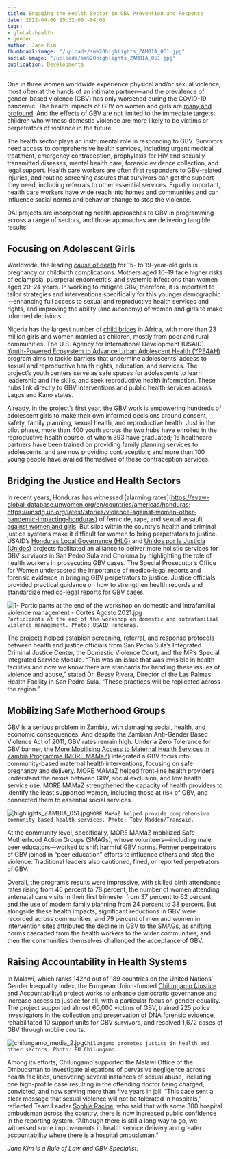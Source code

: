 ```yaml
---
title: Engaging the Health Sector in GBV Prevention and Response
date: 2022-04-06 15:32:00 -04:00
tags:
- global-health
- gender
author: Jane Kim
thumbnail-image: "/uploads/sm%20highlights_ZAMBIA_051.jpg"
social-image: "/uploads/sm%20highlights_ZAMBIA_051.jpg"
publication: Developments
---
```


One in three women worldwide experience physical and/or sexual violence, most often at the hands of an intimate partner—and the prevalence of gender-based violence (GBV) has only worsened during the COVID-19 pandemic. The health impacts of GBV on women and girls are [many and profound](https://www.who.int/news-room/fact-sheets/detail/violence-against-women). And the effects of GBV are not limited to the immediate targets: children who witness domestic violence are more likely to be victims or perpetrators of violence in the future.    

The health sector plays an instrumental role in responding to GBV. Survivors need access to comprehensive health services, including urgent medical treatment, emergency contraception, prophylaxis for HIV and sexually transmitted diseases, mental health care, forensic evidence collection, and legal support. Health care workers are often first responders to GBV-related injuries, and routine screening assures that survivors can get the support they need, including referrals to other essential services. Equally important, health care workers have wide reach into homes and communities and can influence social norms and behavior change to stop the violence. 

DAI projects are incorporating health approaches to GBV in programming across a range of sectors, and those approaches are delivering tangible results.

## Focusing on Adolescent Girls

Worldwide, the leading [cause of death](https://www.who.int/news-room/fact-sheets/detail/adolescent-pregnancy#:~:text=Pregnancy%20and%20childbirth%20complications%20are,women%20aged%2015%E2%80%9349%20years.) for 15- to 19-year-old girls is pregnancy or childbirth complications. Mothers aged 10–19 face higher risks of eclampsia, puerperal endometritis, and systemic infections than women aged 20–24 years. In working to mitigate GBV, therefore, it is important to tailor strategies and interventions specifically for this younger demographic—enhancing full access to sexual and reproductive health services and rights, and improving the ability (and autonomy) of women and girls to make informed decisions.

Nigeria has the largest number of [child brides](https://www.unicef.org/nigeria/child-protection#:~:text=Abuse%20in%20all%20its%20forms,been%20victims%20of%20sexual%20violence) in Africa, with more than 23 million girls and women married as children, mostly from poor and rural communities. The U.S. Agency for International Development (USAID) [Youth-Powered Ecosystem to Advance Urban Adolescent Health (YPE4AH)](https://www.dai.com/our-work/projects/nigeria-improving-adolescent-health-and-well-being-in-urban-areas) program aims to tackle barriers that undermine adolescents’ access to sexual and reproductive health rights, education, and services. The project’s youth centers serve as safe spaces for adolescents to learn leadership and life skills, and seek reproductive health information. These hubs link directly to GBV interventions and public health services across Lagos and Kano states. 

Already, in the project’s first year, the GBV work is empowering hundreds of adolescent girls to make their own informed decisions around consent, safety, family planning, sexual health, and reproductive health. Just in the pilot phase, more than 400 youth across the two hubs have enrolled in the reproductive health course, of whom 393 have graduated; 16 healthcare partners have been trained on providing family planning services to adolescents, and are now providing contraception; and more than 100 young people have availed themselves of these contraception services. 

## Bridging the Justice and Health Sectors

In recent years, Honduras has witnessed [alarming rates](https://evaw-global-database.unwomen.org/en/countries/americas/honduras; https://unsdg.un.org/latest/stories/violence-against-women-other-pandemic-impacting-honduras) of femicide, rape, and sexual assault [against women and girls](https://www.togetherforgirls.org/wp-content/uploads/2019-Honduras-VACS-Report-English.pdf). But silos within the country’s health and criminal justice systems make it difficult for women to bring perpetrators to justice. USAID’s [Honduras Local Governance (HLG)](https://www.dai.com/our-work/projects/honduras-local-governance-activity-hlg) and [Unidos por la Justicia (Unidos)](https://www.dai.com/our-work/projects/honduras-united-for-justice) projects facilitated an alliance to deliver more holistic services for GBV survivors in San Pedro Sula and Choloma by highlighting the role of health workers in prosecuting GBV cases. The Special Prosecutor’s Office for Women underscored the importance of medico-legal reports and forensic evidence in bringing GBV perpetrators to justice. Justice officials provided practical guidance on how to strengthen health records and standardize medico-legal reports for GBV cases. 

![1- Participants at the end of the workshop on domestic and intrafamilial violence management - Cortés Agosto 2021.jpg](/uploads/1-%20Participants%20at%20the%20end%20of%20the%20workshop%20on%20domestic%20and%20intrafamilial%20violence%20management%20-%20Corte%CC%81s%20Agosto%202021.jpg)`Participants at the end of the workshop on domestic and intrafamilial violence management. Photo: USAID Honduras.`

The projects helped establish screening, referral, and response protocols between health and justice officials from San Pedro Sula’s Integrated Criminal Justice Center, the Domestic Violence Court, and the MP’s Special Integrated Service Module. “This was an issue that was invisible in health facilities and now we know there are standards for handling these issues of violence and abuse,” stated Dr. Bessy Rivera, Director of the Las Palmas Health Facility in San Pedro Sula. “These practices will be replicated across the region.” 

## Mobilizing Safe Motherhood Groups

GBV is a serious problem in Zambia, with damaging social, health, and economic consequences. And despite the Zambian Anti-Gender Based Violence Act of 2011, GBV rates remain high. Under a Zero Tolerance for GBV banner, the [More Mobilising Access to Maternal Health Services in Zambia Programme (MORE MAMaZ)](https://www.dai.com/our-work/projects/zambia-more-mobilising-access-to-maternal-health-services) integrated a GBV focus into community-based maternal health interventions, focusing on safe pregnancy and delivery. MORE MAMaZ helped front-line health providers understand the nexus between GBV, social exclusion, and low health service use. MORE MAMaZ strengthened the capacity of health providers to identify the least supported women, including those at risk of GBV, and connected them to essential social services. 

![highlights_ZAMBIA_051.jpg](/uploads/highlights_ZAMBIA_051.jpg)`MORE MAMaZ helped provide comprehensive community-based health services. Photo: Toby Madden/Transaid.`

At the community level, specifically, MORE MAMaZ mobilized Safe Motherhood Action Groups (SMAGs), whose volunteers—including male peer educators—worked to shift harmful GBV norms. Former perpetrators of GBV joined in “peer education” efforts to influence others and stop the violence. Traditional leaders also cautioned, fined, or reported perpetrators of GBV.      

Overall, the program’s results were impressive, with skilled birth attendance rates rising from 46 percent to 78 percent, the number of women attending antenatal care visits in their first trimester from 37 percent to 62 percent, and the use of modern family planning from 24 percent to 38 percent. But alongside these health impacts, significant reductions in GBV were recorded across communities, and 79 percent of men and women in intervention sites attributed the decline in GBV to the SMAGs, as shifting norms cascaded from the health workers to the wider communities, and then the communities themselves challenged the acceptance of GBV.  

## Raising Accountability in Health Systems 

In Malawi, which ranks 142nd out of 189 countries on the United Nations’ Gender Inequality Index, the European Union-funded [Chilungamo (Justice and Accountability)](https://www.dai.com/our-work/projects/malawi-justice-and-accountability-programme-chilungamo) project works to enhance democratic governance and increase access to justice for all, with a particular focus on gender equality. The project supported almost 60,000 victims of GBV, trained 225 police investigators in the collection and preservation of DNA forensic evidence, rehabilitated 10 support units for GBV survivors, and resolved 1,672 cases of GBV through mobile courts. 

![chilungamo_media_2.jpg](/uploads/chilungamo_media_2.jpg)`Chilungamo promotes justice in health and other sectors. Photo: EU Chilungamo.`

Among its efforts, Chilungamo supported the Malawi Office of the Ombudsman to investigate allegations of pervasive negligence across health facilities, uncovering several instances of sexual abuse, including one high-profile case resulting in the offending doctor being charged, convicted, and now serving more than five years in jail. “This case sent a clear message that sexual violence will not be tolerated in hospitals,” reflected Team Leader [Sophie Racine](https://www.linkedin.com/in/sophie-racine-426a8319/), who said that with some 300 hospital ombudsman across the country, there is now increased public confidence in the reporting system. “Although there is still a long way to go, we witnessed some improvements in health service delivery and greater accountability where there is a hospital ombudsman.” 

*Jane Kim is a Rule of Law and GBV Specialist.*